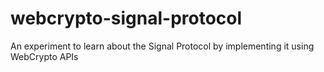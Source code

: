 # webcrypto-signal-protocol
An experiment to learn about the Signal Protocol by implementing it using WebCrypto APIs
